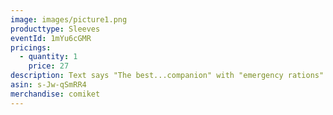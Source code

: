 ```yaml
---
image: images/picture1.png
producttype: Sleeves
eventId: 1mYu6cGMR
pricings:
  - quantity: 1
    price: 27
description: Text says "The best...companion" with "emergency rations" crossed out
asin: s-Jw-qSmRR4
merchandise: comiket
---
```

